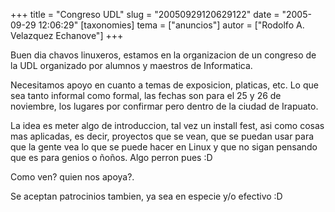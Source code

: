+++
title = "Congreso UDL"
slug = "20050929120629122"
date = "2005-09-29 12:06:29"
[taxonomies]
tema = ["anuncios"]
autor = ["Rodolfo A. Velazquez Echanove"]
+++

Buen dia chavos linuxeros, estamos en la organizacion de un congreso de
la UDL organizado por alumnos y maestros de Informatica.

Necesitamos apoyo en cuanto a temas de exposicion, platicas, etc. Lo que
sea tanto informal como formal, las fechas son para el 25 y 26 de
noviembre, los lugares por confirmar pero dentro de la ciudad de
Irapuato.

<!-- more -->
La idea es meter algo de introduccion, tal vez un install fest, asi como
cosas mas aplicadas, es decir, proyectos que se vean, que se puedan usar
para que la gente vea lo que se puede hacer en Linux y que no sigan
pensando que es para genios o ñoños. Algo perron pues :D

Como ven? quien nos apoya?.

Se aceptan patrocinios tambien, ya sea en especie y/o efectivo :D

